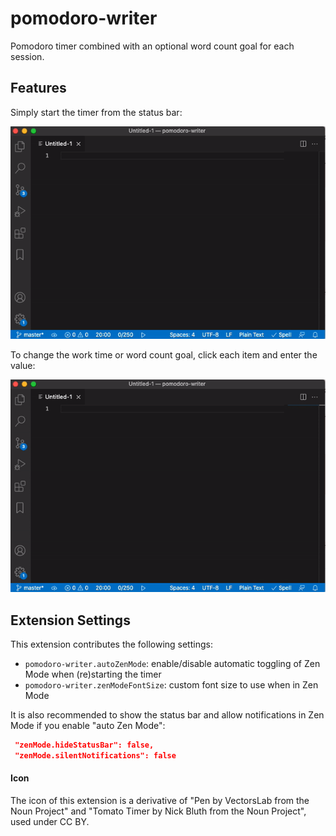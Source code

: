 # pomodoro-writer 

Pomodoro timer combined with an optional word count goal for each session.

## Features

Simply start the timer from the status bar:

![Timer and word count in status bar](images/start_timer.gif)

To change the work time or word count goal, click each item and enter the value:

![Change work time or word count goal](images/change_settings.gif)


## Extension Settings

This extension contributes the following settings:

* `pomodoro-writer.autoZenMode`: enable/disable automatic toggling of Zen Mode when (re)starting the timer
* `pomodoro-writer.zenModeFontSize`: custom font size to use when in Zen Mode

It is also recommended to show the status bar and allow notifications in Zen Mode if you enable "auto Zen Mode":
```json
 "zenMode.hideStatusBar": false,
 "zenMode.silentNotifications": false
 ```


#### Icon
The icon of this extension is a derivative of "Pen by VectorsLab from the Noun Project" and "Tomato Timer by Nick Bluth from the Noun Project", used under CC BY.
